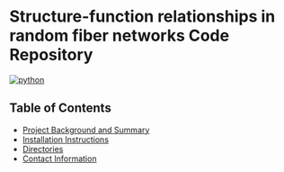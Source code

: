 # Structure-function relationships in random fiber networks Code Repository

[![python](https://img.shields.io/badge/python-3.11-blue.svg)](https://www.python.org/)

## Table of Contents

* [Project Background and Summary](#summary)
* [Installation Instructions](#install)
* [Directories](#directories)
* [Contact Information](#contact)
